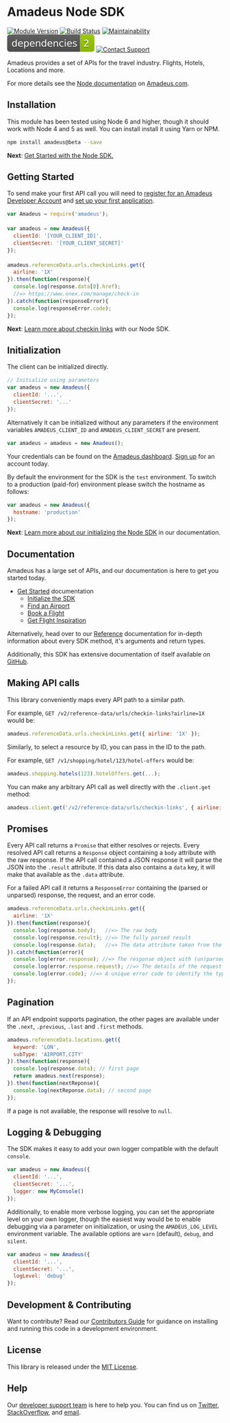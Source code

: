 # Amadeus Node SDK

[![Module Version](https://badge.fury.io/js/amadeus.svg)](npmjs)
[![Build Status](https://img.shields.io/travis/amadeus4dev/amadeus-node/master.svg)][travis]
[![Maintainability](https://api.codeclimate.com/v1/badges/5accb4b8a41e4e3fd1da/maintainability)](https://codeclimate.com/github/amadeus4dev/amadeus-node/maintainability)
[![Dependencies](.github/images/dependencies.svg)](npmjs)
[![Contact Support](https://img.shields.io/badge/contact-support-blue.svg)][support]

Amadeus provides a set of APIs for the travel industry. Flights, Hotels, Locations and more.

For more details see the [Node documentation](https://developer.amadeus.com/docs/node) on [Amadeus.com](https://developer.amadeus.com).

## Installation

This module has been tested using Node 6 and higher, though it should work with Node 4 and 5 as well. You can install install it using Yarn or NPM.

```sh
npm install amadeus@beta --save
```

__Next__: [Get Started with the Node SDK.](https://developer.amadeus.com/docs/node/get_started/initialize)

## Getting Started

To send make your first API call you will need to [register for an Amadeus Developer Account](https://developer.amadeus.com/register) and [set up your first application](https://dashboard.developer.amadeus.com/applications).

```js
var Amadeus = require('amadeus');

var amadeus = new Amadeus({
  clientId: '[YOUR_CLIENT_ID]',
  clientSecret: '[YOUR_CLIENT_SECRET]'
});

amadeus.referenceData.urls.checkinLinks.get({
  airline: '1X'
}).then(function(response){
  console.log(response.data[0].href);
  //=> https://www.onex.com/manage/check-in
}).catch(function(responseError){
  console.log(responseError.code);
});
```

__Next__: [Learn more about checkin links](https://developer.amadeus.com/docs/node/get_started/checkin_links) with our Node SDK.

## Initialization

The client can be initialized directly.

```js
// Initialize using parameters
var amadeus = new Amadeus({
  clientId: '...',
  clientSecret: '...'
});
```

Alternatively it can be initialized without any parameters if the environment variables `AMADEUS_CLIENT_ID` and `AMADEUS_CLIENT_SECRET` are present.

```js
var amadeus = amadeus = new Amadeus();
```

Your credentials can be found on the [Amadeus dashboard](https://dashboard.developer.amadeus.com/client_ids). [Sign up](https://developer.amadeus.com/register) for an account today.

By default the environment for the SDK is the `test` environment. To switch to a production (paid-for) environment please switch the hostname as follows:

```js
var amadeus = new Amadeus({
  hostname: 'production'
});
```

__Next__: [Learn more about our initializing the Node SDK](https://developer.amadeus.com/docs/node/get_started_initialize) in our documentation.

## Documentation

Amadeus has a large set of APIs, and our documentation is here to get you started today.

* [Get Started](https://developer.amadeus.com/docs/node/get_started) documentation
  * [Initialize the SDK](https://developer.amadeus.com/docs/node/get_started/initialize)
  * [Find an Airport](https://developer.amadeus.com/docs/node/get_started/find_an_airport)
  * [Book a Flight](https://developer.amadeus.com/docs/node/get_started/book_a_flight)
  * [Get Flight Inspiration](https://developer.amadeus.com/docs/node/get_started/get_flight_inspiration)

Alternatively, head over to our [Reference](https://developer.amadeus.com/docs/node/reference) documentation for in-depth information about every SDK method, it's arguments and return types.

Additionally, this SDK has extensive documentation of itself available on [GitHub](https://amadeus4dev.github.io/amadeus-node/).

## Making API calls

This library conveniently maps every API path to a similar path.

For example, `GET /v2/reference-data/urls/checkin-links?airline=1X` would be:

```js
amadeus.referenceData.urls.checkinLinks.get({ airline: '1X' });
```

Similarly, to select a resource by ID, you can pass in the ID to the path.

For example,  `GET /v1/shopping/hotel/123/hotel-offers` would be:

```js
amadeus.shopping.hotels(123).hotelOffers.get(...);
```

You can make any arbitrary API call as well directly with the `.client.get` method:

```js
amadeus.client.get('/v2/reference-data/urls/checkin-links', { airline: '1X' });
```

## Promises

Every API call returns a `Promise` that either resolves or rejects. Every
resolved API call returns a `Response` object containing a `body` attribute
with the raw response. If the API call contained a JSON response it will parse
the JSON into the `.result` attribute. If this data also contains a `data` key,
it will make that available as the `.data` attribute.

For a failed API call it returns a `ResponseError`
containing the (parsed or unparsed) response, the request, and an error code.

```js
amadeus.referenceData.urls.checkinLinks.get({
  airline: '1X'
}).then(function(response){
  console.log(response.body);   //=> The raw body
  console.log(response.result); //=> The fully parsed result
  console.log(response.data);   //=> The data attribute taken from the result
}).catch(function(error){
  console.log(error.response); //=> The response object with (un)parsed data
  console.log(error.response.request); //=> The details of the request made
  console.log(error.code); //=> A unique error code to identify the type of error
});
```

## Pagination

If an API endpoint supports pagination, the other pages are available under the
`.next`, `.previous`, `.last` and `.first` methods.

```js
amadeus.referenceData.locations.get({
  keyword: 'LON',
  subType: 'AIRPORT,CITY'
}).then(function(response){
  console.log(response.data); // first page
  return amadeus.next(response);
}).then(function(nextReponse){
  console.log(nextReponse.data); // second page
});
```

If a page is not available, the response will resolve to `null`.

## Logging & Debugging

The SDK makes it easy to add your own logger compatible with the default `console`.

```js
var amadeus = new Amadeus({
  clientId: '...',
  clientSecret: '...',
  logger: new MyConsole()
});
```

Additionally, to enable more verbose logging, you can set the appropriate level on your own logger, though the easiest way would be to enable debugging via a parameter on initialization, or using the `AMADEUS_LOG_LEVEL` environment variable. The available options are `warn` (default), `debug`, and `silent`.

```js
var amadeus = new Amadeus({
  clientId: '...',
  clientSecret: '...',
  logLevel: 'debug'
});
```

## Development & Contributing

Want to contribute? Read our [Contributors Guide](.github/CONTRIBUTING.md) for guidance on installing and running this code in a development environment.

## License

This library is released under the [MIT License](LICENSE).

## Help

Our [developer support team](https://developer.amadeus.com/developers) is here to help you. You can find us on [Twitter](#), [StackOverflow](#), and [email](#).

[npmjs]: https://www.npmjs.com/package/amadeus
[travis]: http://travis-ci.org/amadeus4dev/amadeus-node
[support]: http://developer.amadeus.com/support
